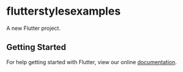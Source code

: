 # flutterstylesexamples

A new Flutter project.

## Getting Started

For help getting started with Flutter, view our online
[documentation](https://flutter.io/).
